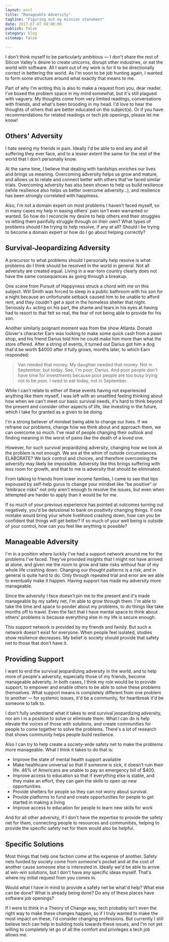 ```yaml
---
layout: post
title: "Manageable Adversity"
tagline: "Figuring out my mission statement"
date: 2017-07-07 00:00:00
publish: false
category: blog
sitemap: false

---
```


I don't think myself to be particularly ambitious &mdash; I don't share the rest 
of Silicon Valley's desire to create unicorns, disrupt other industries, or eat 
the world with software. All I want out of my work is for it to be directionally 
correct in bettering the world. As I'm soon to be job hunting again, I wanted to 
form some structure around what exactly that means to me.

Part of why I'm writing this is also to make a request from you, dear reader. I've boxed the problem space in my mind somewhat, but it's still plagued with vaguery. My thoughts come from very limited readings, conversations with friends, and what's been brooding in my head. I'd love to hear the thoughts of others that are better educated on the subject(s). Or if you have recommendations for related readings or tech job openings, please let me know!

## Others' Adversity

I hate seeing my friends in pain. Ideally I'd be able to end any and all suffering they ever face, and to a lesser extent the same for the rest of the world that I don't personally know. 

At the same time, I believe that dealing with hardships enriches our lives and brings us meaning. Overcoming adversity helps us grow and mature, and allows us to relate and connect better with others that've faced similar trials. Overcoming adversity has also been shown to help us build resilience (while resilience also helps us better overcome adversity…), and resilience has been strongly correlated with happiness.

Also, I'm not a domain expert on most problems I haven't faced myself, so in many cases my help in easing others' pain isn't even warranted or wanted. So how do I reconcile my desire to help others end their struggles vs letting them painfully struggle through on their own? What types of problems should I be trying to help resolve, if any at all? Should I be trying to become a domain expert or how do I go about helping correctly?

## Survival-Jeopardizing Adversity

A precursor to what problems should I personally help resolve is what problems do I think should be resolved in the world in general. Not all adversity are created equal. Living in a war-torn country clearly does not have the same consequences as going through a breakup.

One scene from Pursuit of Happyness struck a chord with me on this subject. Will Smith was forced to sleep in a public bathroom with his son for a night because an unfortunate setback caused him to be unable to afford rent, and they couldn't get a spot in the homeless shelter that night. Seriously A+ acting on his part, the shame and tears in his eyes at having had to resort to that felt so real, the fear of not being able to provide for his son.

Another similarly poignant moment was from the show Atlanta. Donald Glover's character Earn was looking to make some quick cash from a pawn shop, and his friend Darius told him he could make him more than what the store offered. After a string of events, it turned out Darius got him a dog that'd be worth $4000 after it fully grows, months later, to which Earn responded:

> Van needed that money. My daughter needed that money. Not in September, but 
> today. See, I'm poor, Darius. And poor people don't have time for investments 
> because poor people are too busy trying not to be poor. I need to eat today, 
> not in September.

While I can't relate to either of these events having not experienced anything like them myself, I was left with an unsettled feeling thinking about how when we can't meet our basic survival needs, it's hard to think beyond the present and consider other aspects of life, like investing in the future, which I take for granted as a given to be doing.

I'm a strong believer of mindset being able to change our lives. If we reframe our problems, change how we think about and approach them, we can overcome so much. I've read of people changing their outlook and finding meaning in the worst of pains like the death of a loved one.

However, for such survival jeopardizing adversity, changing how we look at the problem is not enough. We are at the whim of outside circumstances. ELABORATE? We lack control and choices, and therefore overcoming the adversity may likely be impossible. Adversity like this brings suffering with less room for growth, and that to me is adversity that should be eliminated. 

From talking to friends from lower income families, I came to see that tips espoused by self-help gurus to change your mindset like “be positive” or “embrace risks” not only aren't enough to resolve the issues, but even when attempted are harder to apply than it would be for me.

If so much of your previous experience has pointed at outcomes turning out negatively, you'd be delusional to bank on positivity changing things. If one mistake would bring your whole livelihood crashing down, how can you be confident that things will get better? If so much of your well being is outside of your control, how can you feel like anything is possible?

## Manageable Adversity

I'm in a position where luckily I've had a support network around me for the problems I've faced. They've provided insights that I might not have arrived at alone, and given me the room to grow and take risks without fear of my whole life crashing down. Changing our thought patterns is a risk, and in general is quite hard to do. Only through repeated trial and error are we able to eventually make it happen. Having support has made my adversity more manageable.

Since the adversity I face doesn't pin me to the present and it's made manageable by my safety net, I'm able to grow through them. I'm able to take the time and space to ponder about my problems, to do things like take months off to travel. Even the fact that I have mental space to think about others' problems is because everything else in my life is secure enough.

This support network is provided by my friends and family. But such a network doesn't exist for everyone. When people feel isolated, studies show resilience decreases. My belief is society should provide that safety net to those that don't have it.

## Providing Support

I want to end the survival jeopardizing adversity in the world, and to help more of people's adversity, especially those of my friends, become manageable adversity. In both cases, I think my role would be to provide support, to empower and enable others to be able to solve these problems themselves. What support means is completely different from one problem to another — for systemic issues, it'd be a community, for heartbreak it'd be someone to talk to.

I don't fully understand what it takes to end survival jeopardizing adversity, nor am I in a position to solve or eliminate them. What I can do is help elevate the voices of those with solutions, and create communities for people to come together to solve the problems. There's a lot of research that shows community helps people build resilience.

Also I can try to help create a society-wide safety net to make the problems more manageable. What I think it takes to do that is:


- Improve the state of mental health support available
- Make healthcare universal so that if someone is sick, it doesn't ruin their life. 46% of Americans are unable to pay an emergency bill of $400.
- Improve access to education so that if everything else is stable, and they make an effort, they can gain the skills to open up new opportunities.
- Provide shelters for people so they can not worry about survival.
- Provide platforms to fund and create opportunities for people to get started in making a living
- Improve access to education for people to learn new skills for work

And for all other adversity, if I don't have the expertise to provide the safety net for them, connecting people to resources and communities, helping to provide the specific safety net for them would also be helpful.

## Specific Solutions

Most things that help one faction come at the expense of another. Safety nets funded by society come from someone's pocket and at the cost of another cause someone else is interested in. Ideally we'd be able to arrive at win-win solutions, but I don't have any specific ideas myself. That's where my initial request from you comes in.

Would what I have in mind to provide a safety net be what'd help? What else can be done? What is already being done? Do any of these places have software job openings?

If I were to think in a Theory of Change way, tech probably isn't even the right way to make these changes happen, so if I truly wanted to make the most impact on these, I'd consider changing professions. But currently I still believe tech can help in building tools towards these issues, and I'm not yet willing to completely let go of all the comfort and privileges a tech job allows me.


